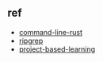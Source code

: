 

## ref
+ [command-line-rust](https://github.com/kyclark/command-line-rust)
+ [ripgrep](https://github.com/BurntSushi/ripgrep)
+ [project-based-learning](https://github.com/practical-tutorials/project-based-learning?tab=readme-ov-file#rust)